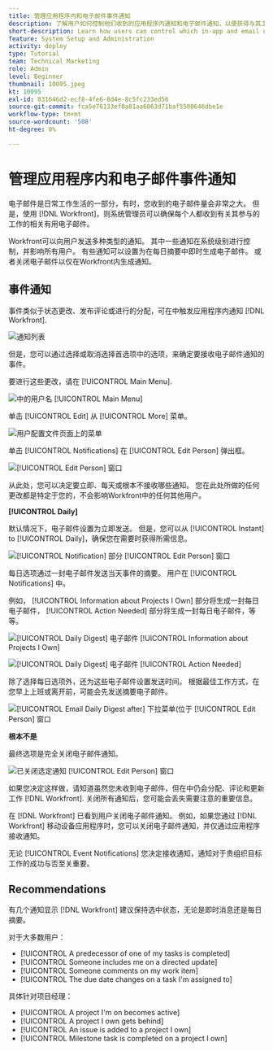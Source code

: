 ```yaml
---
title: 管理应用程序内和电子邮件事件通知
description: 了解用户如何控制他们收到的应用程序内通知和电子邮件通知，以便获得与其工作有关的有用电子邮件。
short-description: Learn how users can control which in-app and email notifications they receive.
feature: System Setup and Administration
activity: deploy
type: Tutorial
team: Technical Marketing
role: Admin
level: Beginner
thumbnail: 10095.jpeg
kt: 10095
exl-id: 831646d2-ecf8-4fe6-8d4e-8c5fc233ed56
source-git-commit: fca5e76133ef0a81aa6063d71baf5500646dbe1e
workflow-type: tm+mt
source-wordcount: '508'
ht-degree: 0%

---
```


# 管理应用程序内和电子邮件事件通知

电子邮件是日常工作生活的一部分，有时，您收到的电子邮件量会非常之大。 但是，使用 [!DNL Workfront]，则系统管理员可以确保每个人都收到有关其参与的工作的相关有用电子邮件。

Workfront可以向用户发送多种类型的通知。 其中一些通知在系统级别进行控制，并影响所有用户。 有些通知可以设置为在每日摘要中即时生成电子邮件。 或者关闭电子邮件以仅在Workfront内生成通知。

## 事件通知

事件类似于状态更改、发布评论或进行的分配，可在中触发应用程序内通知 [!DNL Workfront].

![通知列表](assets/admin-fund-user-notifications-01.png)

但是，您可以通过选择或取消选择首选项中的选项，来确定要接收电子邮件通知的事件。

要进行这些更改，请在 [!UICONTROL Main Menu].

![中的用户名 [!UICONTROL Main Menu]](assets/admin-fund-user-notifications-02.png)

单击 [!UICONTROL Edit] 从 [!UICONTROL More] 菜单。

![用户配置文件页面上的菜单](assets/admin-fund-user-notifications-03.png)

单击 [!UICONTROL Notifications] 在 [!UICONTROL Edit Person] 弹出框。

![[!UICONTROL Edit Person] 窗口](assets/admin-fund-user-notifications-04.png)

从此处，您可以决定要立即、每天或根本不接收哪些通知。 您在此处所做的任何更改都是特定于您的，不会影响Workfront中的任何其他用户。

**[!UICONTROL Daily]**

默认情况下，电子邮件设置为立即发送。 但是，您可以从 [!UICONTROL Instant] to [!UICONTROL Daily]，确保您在需要时获得所需信息。

![[!UICONTROL Notification] 部分 [!UICONTROL Edit Person] 窗口](assets/admin-fund-user-notifications-05.png)

每日选项通过一封电子邮件发送当天事件的摘要。 用户在 [!UICONTROL Notifications] 中。

例如， [!UICONTROL Information about Projects I Own] 部分将生成一封每日电子邮件， [!UICONTROL Action Needed] 部分将生成一封每日电子邮件，等等。

![[!UICONTROL Daily Digest] 电子邮件 [!UICONTROL Information about Projects I Own]](assets/admin-fund-user-notifications-06.png)

![[!UICONTROL Daily Digest] 电子邮件 [!UICONTROL Action Needed]](assets/admin-fund-user-notifications-07.png)

除了选择每日选项外，还为这些电子邮件设置发送时间。 根据最佳工作方式，在您早上上班或离开前，可能会先发送摘要电子邮件。

![[!UICONTROL Email Daily Digest after] 下拉菜单(位于 [!UICONTROL Edit Person] 窗口](assets/admin-fund-user-notifications-08.png)

**根本不是**

最终选项是完全关闭电子邮件通知。

![已关闭选定通知 [!UICONTROL Edit Person] 窗口](assets/admin-fund-user-notifications-09.png)

如果您决定这样做，请知道虽然您未收到电子邮件，但在中仍会分配、评论和更新工作 [!DNL Workfront]. 关闭所有通知后，您可能会丢失需要注意的重要信息。

在 [!DNL Workfront] 已看到用户关闭电子邮件通知。 例如，如果您通过 [!DNL Workfront] 移动设备应用程序时，您可以关闭电子邮件通知，并仅通过应用程序接收通知。

无论 [!UICONTROL Event Notifications] 您决定接收通知，通知对于贵组织目标工作的成功与否至关重要。


## Recommendations

有几个通知显示 [!DNL Workfront] 建议保持选中状态，无论是即时消息还是每日摘要。

对于大多数用户：

* [!UICONTROL A predecessor of one of my tasks is completed]
* [!UICONTROL Someone includes me on a directed update]
* [!UICONTROL Someone comments on my work item]
* [!UICONTROL The due date changes on a task I'm assigned to]


具体针对项目经理：

* [!UICONTROL A project I'm on becomes active]
* [!UICONTROL A project I own gets behind]
* [!UICONTROL An issue is added to a project I own]
* [!UICONTROL Milestone task is completed on a project I own]


<!---
learn more URLs
Email notifications
guide: manage your notifications
--->
